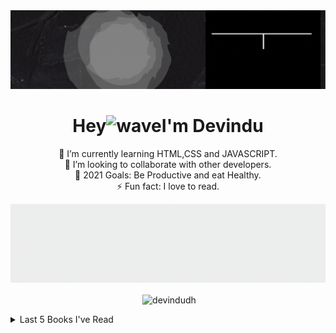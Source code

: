 <!--Hello Welcome to my README.md-->
<!--Feel free to make this your own but dont use my data ;) -->


<div align="center">
<img src="newbanner.gif">
<h1 align="center">Hey<img alt="wave" src="https://emojis.slackmojis.com/emojis/images/1536351075/4594/blob-wave.gif?1536351075" width="35">I'm Devindu  </h1>


🌱 I’m currently learning HTML,CSS and JAVASCRIPT.<br>
👯 I’m looking to collaborate with other developers.<br>
🥅 2021 Goals: Be Productive and eat Healthy.<br>
⚡ Fun fact: I love to read.
  
<img src="banner2.gif">
<!--Github stats:START-->
<p>&nbsp;<img align="center" src="https://github-readme-stats.vercel.app/api?username=devindudh&show_icons=true&locale=en" alt="devindudh" /></p>
<!--Github stats:END-->
<div align='left'>
<details>
<summary>Last 5 Books I've Read</summary>

  
  <!-- GOODREADS-LIST:START -->
- [Digital Fortress](https://www.goodreads.com/review/show/4110472691?utm_medium=api&utm_source=rss) by Dan Brown (⭐️3.67)
- [Give and Take: A Revolutionary Approach to Success](https://www.goodreads.com/review/show/3998762923?utm_medium=api&utm_source=rss) by Adam M. Grant (⭐️4.05)
- [Atomic Habits: An Easy & Proven Way to Build Good Habits & Break Bad Ones](https://www.goodreads.com/review/show/3992018332?utm_medium=api&utm_source=rss) by James Clear (⭐️4.36)
- [The 5 AM Club: Own Your Morning. Elevate Your Life](https://www.goodreads.com/review/show/3754324465?utm_medium=api&utm_source=rss) by Robin S. Sharma (⭐️3.78)
- [Think Like a Monk: Train Your Mind for Peace and Purpose Every Day](https://www.goodreads.com/review/show/3754323857?utm_medium=api&utm_source=rss) by Jay Shetty (⭐️4.22)
<!-- GOODREADS-LIST:END -->

<summary>My favourite podcasts:</summary>
- [Safety Third](https://open.spotify.com/show/1Y9ExMgMxoBVrgrfU7u0nD?si=XlRGAL5pSNiNiHiv4G8dvw&dl_branch=1) by William Osman, NileRed, The Backyard Scientist, Allen Pan, Peter Sripol
</details>
</div>

